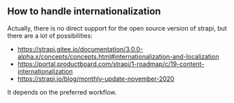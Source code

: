 ## How to handle internationalization
Actually, there is no direct support for the open source version of strapi, but there are a lot of possibilities: 
- https://strapi.gitee.io/documentation/3.0.0-alpha.x/concepts/concepts.html#internationalization-and-localization
- https://portal.productboard.com/strapi/1-roadmap/c/19-content-internationalization
- https://strapi.io/blog/monthly-update-november-2020

It depends on the preferred workflow.
  